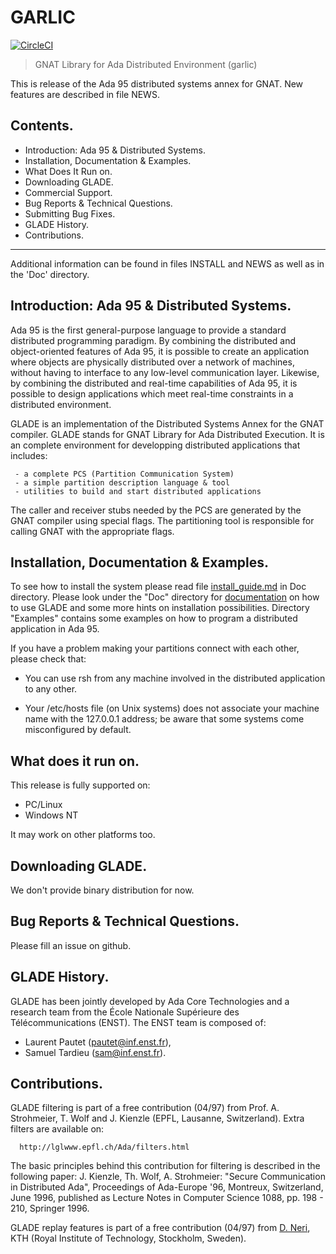 GARLIC
======

[![CircleCI](https://circleci.com/gh/reznikmm/garlic.svg?style=svg)](https://circleci.com/gh/reznikmm/garlic)

> GNAT Library for Ada Distributed Environment (garlic)

This is release of the Ada 95 distributed systems annex
for GNAT. New features are described in file NEWS.

Contents.
---------
   - Introduction: Ada 95 & Distributed Systems.
   - Installation, Documentation & Examples.
   - What Does It Run on.
   - Downloading GLADE.
   - Commercial Support.
   - Bug Reports & Technical Questions.
   - Submitting Bug Fixes.
   - GLADE History.
   - Contributions.

------------------------------------------------------------------------------ 

Additional information can be found in files INSTALL and NEWS as well
as in the 'Doc' directory.

Introduction: Ada 95 & Distributed Systems.
-------------------------------------------

Ada 95 is the first general-purpose language to provide a standard
distributed programming paradigm. By combining the distributed and
object-oriented features of Ada 95, it is possible to create an
application where objects are physically distributed over a network of
machines, without having to interface to any low-level communication
layer.  Likewise, by combining the distributed and real-time
capabilities of Ada 95, it is possible to design applications which
meet real-time constraints in a distributed environment.

GLADE is an implementation of the Distributed Systems Annex for the
GNAT compiler. GLADE stands for GNAT Library for Ada Distributed
Execution. It is an complete environment for developping distributed
applications that includes: 

     - a complete PCS (Partition Communication System)
     - a simple partition description language & tool
     - utilities to build and start distributed applications

The caller and receiver stubs needed by the PCS are generated by the
GNAT compiler using special flags. The partitioning tool is
responsible for calling GNAT with the appropriate flags.

Installation, Documentation & Examples.
---------------------------------------

To see how to install the system please read file
[install_guide.md](Doc/install_guide.md)
in Doc directory. Please look under the "Doc" directory for
[documentation](Doc/glade_ug.md) on
how to use GLADE and some more hints on installation possibilities.
Directory "Examples" contains some examples on how to program a
distributed application in Ada 95.

If you have a problem making your partitions connect with each other,
please check that:

  - You can use rsh from any machine involved in the distributed
    application to any other.

  - Your /etc/hosts file (on Unix systems) does not associate your
    machine name with the 127.0.0.1 address; be aware that some systems
    come misconfigured by default.

What does it run on.
--------------------

This release is fully supported on:
  - PC/Linux
  - Windows NT

It may work on other platforms too.

Downloading GLADE.
------------------

We don't provide binary distribution for now.

Bug Reports & Technical Questions.
----------------------------------

Please fill an issue on github.

GLADE History.
--------------

GLADE has been jointly developed by Ada Core Technologies and a research
team from the École Nationale Supérieure des Télécommunications (ENST).
The ENST team is composed of:
- Laurent Pautet (pautet@inf.enst.fr),
- Samuel Tardieu (sam@inf.enst.fr).

Contributions.
---------------

GLADE filtering is part of a free contribution (04/97) from
Prof. A. Strohmeier, T. Wolf and J. Kienzle (EPFL, Lausanne,
Switzerland). Extra filters are available on:

      http://lglwww.epfl.ch/Ada/filters.html

The basic principles behind this contribution for filtering is
described in the following paper: J. Kienzle, Th. Wolf, A. Strohmeier:
"Secure Communication in Distributed Ada", Proceedings of Ada-Europe
'96, Montreux, Switzerland, June 1996, published as Lecture Notes in
Computer Science 1088, pp. 198 - 210, Springer 1996.

GLADE replay features is part of a free contribution (04/97) from
[D. Neri](mailto:d92-dne@nada.kth.se),
KTH (Royal Institute of Technology, Stockholm, Sweden).

